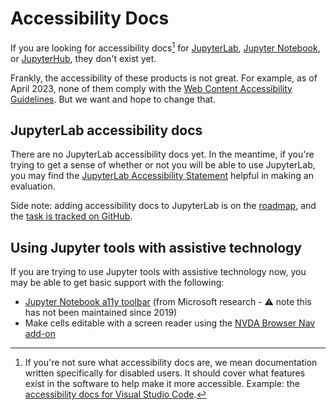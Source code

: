 # Accessibility Docs

If you are looking for accessibility docs[^1] for
[JupyterLab](https://jupyterlab.readthedocs.io/en/stable/), [Jupyter
Notebook](https://jupyter-notebook.readthedocs.io/en/stable/), or
[JupyterHub](https://jupyterhub.readthedocs.io/en/stable/), they don't exist
yet.

Frankly, the accessibility of these products is not great. For example, as of
April 2023, none of them comply with the [Web Content Accessibility
Guidelines](https://en.wikipedia.org/wiki/Web_Content_Accessibility_Guidelines).
But we want and hope to change that.

## JupyterLab accessibility docs

There are no JupyterLab accessibility docs yet. In the meantime, if you're
trying to get a sense of whether or not you will be able to use JupyterLab, you
may find the
[JupyterLab Accessibility Statement](resources/JupyterLab-a11y-statement) helpful in making an evaluation.

Side note: adding accessibility docs to JupyterLab is on the
[roadmap](https://jupyter-accessibility.readthedocs.io/en/latest/funding/czi-grant-roadmap.html),
and the [task is tracked on
GitHub](https://github.com/Quansight-Labs/jupyter-a11y-mgmt/issues/173).

## Using Jupyter tools with assistive technology

If you are trying to use Jupyter tools with assistive technology now, you may be
able to get basic support with the following:

- [Jupyter Notebook a11y
  toolbar](https://github.com/uclixnjupyternbaccessibility/jupyter_contrib_nbextensions/tree/master/src/jupyter_contrib_nbextensions/nbextensions/accessibility_toolbar)
  (from Microsoft research - ⚠️ note this has not been maintained since 2019)
- Make cells editable with a screen reader using the [NVDA Browser Nav
  add-on](https://addons.nvda-project.org/addons/browsernav.en.html#:~:text=BrowserNav%20addon%20for%20NVDA,comments%20or%20malformed%20HTML%20tables.”)

[^1]:
    If you're not sure what accessibility docs are, we mean documentation
    written specifically for disabled users. It should cover what features exist
    in the software to help make it more accessible. Example: the [accessibility
    docs for Visual Studio
    Code](https://code.visualstudio.com/docs/editor/accessibility).
